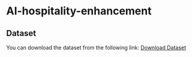 # AI-hospitality-enhancement
## Dataset

You can download the dataset from the following link:
[Download Dataset](https://drive.google.com/file/d/1r8Xi7rZghASZ3YpDKddMRK-5PK60PQfj/view?usp=sharing)
 
